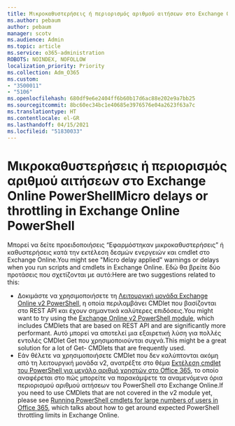 ```yaml
---
title: Μικροκαθυστερήσεις ή περιορισμός αριθμού αιτήσεων στο Exchange Online PowerShell
ms.author: pebaum
author: pebaum
manager: scotv
ms.audience: Admin
ms.topic: article
ms.service: o365-administration
ROBOTS: NOINDEX, NOFOLLOW
localization_priority: Priority
ms.collection: Adm_O365
ms.custom:
- "3500011"
- "5106"
ms.openlocfilehash: 680df9e6e2404ff6b60b17d6ac88e202e9a7bb25
ms.sourcegitcommit: 8bc60ec34bc1e40685e3976576e04a2623f63a7c
ms.translationtype: HT
ms.contentlocale: el-GR
ms.lasthandoff: 04/15/2021
ms.locfileid: "51830033"
---
```

# <a name="micro-delays-or-throttling-in-exchange-online-powershell"></a><span data-ttu-id="0fe96-102">Μικροκαθυστερήσεις ή περιορισμός αριθμού αιτήσεων στο Exchange Online PowerShell</span><span class="sxs-lookup"><span data-stu-id="0fe96-102">Micro delays or throttling in Exchange Online PowerShell</span></span>

<span data-ttu-id="0fe96-103">Μπορεί να δείτε προειδοποιήσεις “Εφαρμόστηκαν μικροκαθυστερήσεις” ή καθυστερήσεις κατά την εκτέλεση δεσμών ενεργειών και cmdlet στο Exchange Online.</span><span class="sxs-lookup"><span data-stu-id="0fe96-103">You might see "Micro delay applied" warnings or delays when you run scripts and cmdlets in Exchange Online.</span></span> <span data-ttu-id="0fe96-104">Εδώ θα βρείτε δύο προτάσεις που σχετίζονται με αυτό:</span><span class="sxs-lookup"><span data-stu-id="0fe96-104">Here are two suggestions related to this:</span></span>

- <span data-ttu-id="0fe96-105">Δοκιμάστε να χρησιμοποιήσετε τη [Λειτουργική μονάδα Exchange Online v2 PowerShell](https://docs.microsoft.com/powershell/exchange/exchange-online/exchange-online-powershell-v2/exchange-online-powershell-v2?view=exchange-ps), η οποία περιλαμβάνει CMDlet που βασίζονται στο REST API και έχουν σημαντικά καλύτερες επιδόσεις.</span><span class="sxs-lookup"><span data-stu-id="0fe96-105">You might want to try using the [Exchange Online v2 PowerShell module](https://docs.microsoft.com/powershell/exchange/exchange-online/exchange-online-powershell-v2/exchange-online-powershell-v2?view=exchange-ps), which includes CMDlets that are based on REST API and are significantly more performant.</span></span> <span data-ttu-id="0fe96-106">Αυτό μπορεί να αποτελεί μια εξαιρετική λύση για πολλές εντολές CMDlet Get που χρησιμοποιούνται συχνά.</span><span class="sxs-lookup"><span data-stu-id="0fe96-106">This might be a great solution for a lot of Get- CMDlets that are frequently used.</span></span>
- <span data-ttu-id="0fe96-107">Εάν θέλετε να χρησιμοποιήσετε CMDlet που δεν καλύπτονται ακόμη από τη λειτουργική μονάδα v2, ανατρέξτε στο θέμα [Εκτέλεση cmdlet του PowerShell για μεγάλο αριθμό χρηστών στο Office 365](https://techcommunity.microsoft.com/t5/exchange-team-blog/updated-running-powershell-cmdlets-for-large-numbers-of-users-in/ba-p/1000628#), το οποίο αναφέρεται στο πώς μπορείτε να παρακάμψετε τα αναμενόμενα όρια περιορισμού αριθμού αιτήσεων του PowerShell στο Exchange Online.</span><span class="sxs-lookup"><span data-stu-id="0fe96-107">If you need to use CMDlets that are not covered in the v2 module yet, please see [Running PowerShell cmdlets for large numbers of users in Office 365](https://techcommunity.microsoft.com/t5/exchange-team-blog/updated-running-powershell-cmdlets-for-large-numbers-of-users-in/ba-p/1000628#), which talks about how to get around expected PowerShell throttling limits in Exchange Online.</span></span>
